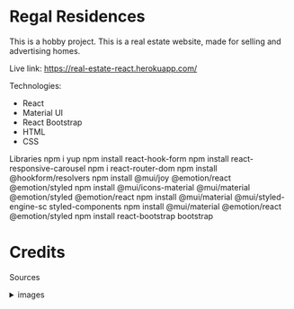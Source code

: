 # Regal Residences
This is a hobby project.
This is a real estate website, made for selling and advertising homes.


Live link: https://real-estate-react.herokuapp.com/   


Technologies: 

* React
* Material UI
* React Bootstrap
* HTML
* CSS


Libraries
npm i yup
npm install react-hook-form
npm install react-responsive-carousel
npm i react-router-dom
npm install @hookform/resolvers
npm install @mui/joy @emotion/react @emotion/styled
npm install @mui/icons-material @mui/material @emotion/styled @emotion/react
npm install @mui/material @mui/styled-engine-sc styled-components
npm install @mui/material @emotion/react @emotion/styled
npm install react-bootstrap bootstrap


# Credits
Sources
<details>
<summary>images</summary>
        home page hero
        Bild av Pixabay: https://www.pexels.com/sv-se/foto/stad-gryning-himmel-horisont-302769/

        featured home
        Bild av Francesco Ungaro: https://www.pexels.com/sv-se/foto/kreativ-byggnad-konstruktion-vagg-4322027/

        featured home
        Image by <a href="https://www.freepik.com/free-photo/analog-landscape-city-with-buildings_31261387.htm#&position=0&from_view=collections">Freepik</a>


        featured home
        Bild av Bianca: https://www.pexels.com/sv-se/foto/trappa-semester-blommor-hotell-1560065/


        featured home
        Bild av Nothing Ahead: https://www.pexels.com/sv-se/foto/stad-semester-hotell-byggnad-3460599/


        featured home
        <a href="https://www.freepik.com/free-ai-image/design-house-modern-villa-with-open-plan-living-private-bedroom-wing-large-terrace-with-privacy_43175006.htm#query=luxury%20homes&position=38&from_view=search&track=ais">Image by benzoix</a> on Freepik

        Bild av Gustavo Galeano Maz: https://www.pexels.com/sv-se/foto/lampor-trad-rum-korridor-13752246/

        Bild av Maria Orlova: https://www.pexels.com/sv-se/foto/natur-romantisk-sommar-hus-4913320/
        Image by <a href="https://www.freepik.com/free-photo/3d-room-interior-design-with_19924832.htm#query=pink%20homes&position=28&from_view=search&track=ais">Freepik</a>

        Bild av Bilal Mansuri: https://www.pexels.com/sv-se/foto/byggnad-hus-arkitektur-hem-13041126/

        Bild av Mo Eid: https://www.pexels.com/sv-se/foto/ljus-solnedgang-konst-lila-9829615/

        Image by <a href="https://www.freepik.com/free-photo/3d-room-interior-design_19924857.htm#query=pink%20homes&position=2&from_view=search&track=ais">Freepik</a>

        Image by <a href="https://www.freepik.com/free-photo/3d-room-interior-design-with-plants_19924861.htm#from_view=detail_serie">Freepik</a>

        <a href="https://www.freepik.com/free-ai-image/modern-living-room-design-with-blue-accents-generated-by-ai_41451649.htm#query=pink%20homes&position=33&from_view=search&track=ais">Image by vecstock</a> on Freepik

        <a href="https://www.freepik.com/free-photo/white-textile-classical-style-sofa-vintage-room-flowers-ob-painted-barrels_3337208.htm#query=pink%20homes&position=35&from_view=search&track=ais">Image by freepic.diller</a> on Freepik

        <a href="https://www.freepik.com/free-photo/blank-picture-frame-by-pink-velvet-armchair_18138417.htm#query=pink%20homes&position=16&from_view=search&track=ais">Image by rawpixel.com</a> on Freepik


        Image by <a href="https://www.freepik.com/free-photo/3d-room-interior-design-with-blue-motifs_19924829.htm#from_view=detail_serie">Freepik</a>

        <a href="https://www.freepik.com/free-photo/sofa-purple-living-room-with-copy-space_37273018.htm#query=pink%20homes&position=19&from_view=search&track=ais">Image by wuttichai1983</a> on Freepik


        guld
        #a38a67

        rosa about about image
        Bild av Mo Eid: https://www.pexels.com/sv-se/foto/hav-konst-vatten-gangvag-8832898/

        about hero
        Bild av Mo Eid: https://www.pexels.com/sv-se/foto/ljus-hav-gryning-landskap-10377281/

        amenities
        about image
        https://www.freepik.com/free-photo/modern-spacious-room-with-large-panoramic-window_13908610.htm


        amenities hero
        Bild av Mo Eid: https://www.pexels.com/sv-se/foto/ljus-gryning-landskap-solnedgang-9063025/


        amenities hero
        <a href="https://www.freepik.com/free-photo/modern-spacious-room-with-large-panoramic-window_13908610.htm#&position=24&from_view=collections">Image by serhii_bobyk</a> on Freepik

        pool
        <a href="https://www.freepik.com/free-photo/outdoor-swimming-pool-with-umbrella-chair-lounge-around-there-leisure-travel_4320922.htm#query=luxury%20POOL&position=20&from_view=search&track=ais">Image by lifeforstock</a> on Freepik

        gym
        Image by <a href="https://www.freepik.com/free-photo/gym-with-indoor-cycling-equipment_22632033.htm#query=gym&position=12&from_view=search&track=sph">Freepik</a>


        lounge
        https://www.freepik.com/free-photo/empty-flat-interrior-with-elements-decoration_10025717.htm#&position=18&from_view=collections

        amenities hero
        Bild av Mo Eid: https://www.pexels.com/sv-se/foto/ljus-gryning-landskap-solnedgang-9063025/

        contact hero
        Bild av Mo Eid: https://www.pexels.com/sv-se/foto/brygga-landskap-solnedgang-konst-9310623/

        location about
        Bild av Mo Eid: https://www.pexels.com/sv-se/foto/brygga-landskap-solnedgang-konst-9310623/

        location hero
        Bild av Quintin Gellar: https://www.pexels.com/sv-se/foto/stad-vatten-horisont-byggnader-313782/

        location map
        https://www.freepik.com/free-vector/streets-name-city-map-concept_5653187.htm

        location pink hero
        Bild av Mo Eid: https://www.pexels.com/sv-se/foto/hav-konst-vatten-gangvag-8832898/

        properties hero
        Bild av Mo Eid: https://www.pexels.com/sv-se/foto/ljus-gryning-solnedgang-semester-8657665/

        propertyDetails
        Bild av Mo Eid: https://www.pexels.com/sv-se/foto/ljus-gryning-landskap-solnedgang-9002742/

        Forest house Bild av Francesco Ungaro: https://www.pexels.com/sv-se/foto/kreativ-byggnad-konstruktion-vagg-4322027/


        Hero
        Bild av Pixabay: https://www.pexels.com/sv-se/foto/stad-gryning-himmel-horisont-302769/


      "https://www.freepik.com/free-photo/analog-landscape-city-with-buildings_31261387.htm",

      "https://www.freepik.com/free-photo/empty-flat-interrior-with-elements-decoration_10025717.htm",

      "https://www.freepik.com/free-photo/interior-modern-kitchen-minimalist-style_25773339.htm",

      "https://www.freepik.com/free-photo/modern-spacious-room-with-large-panoramic-window_13908610.htm",

      "https://www.freepik.com/free-photo/3d-rendering-loft-luxury-living-room-with-bookshelf_26833973.htm",

      "Bild av Bianca: https://www.pexels.com/sv-se/foto/trappa-semester-blommor-hotell-1560065/",

      "https://www.freepik.com/free-photo/modern-luxury-domestic-room-comfortable-relaxation-generative-ai_41074071.htm",

      "Bild av Jonathan Borba: https://www.pexels.com/sv-se/foto/arkitektur-lagenhet-modern-vardagsrum-9976126/",

      "https://www.freepik.com/free-photo/stylish-scandinavian-living-room-with-design-mint-sofa-furnitures-mock-up-poster-map-plants-eleg_38852631.htm",
  
      "https://www.freepik.com/free-photo/stylish-scandinavian-living-room-with-design-mint-sofa-furnitures-mock-up-poster-map-plants-eleg_38852655.htm",

      "Bild av Nothing Ahead: https://www.pexels.com/sv-se/foto/stad-semester-hotell-byggnad-3460599/",

      "https://www.freepik.com/free-photo/window-room-with-surreal-mystical-view_40572581.htm",

      "https://www.freepik.com/free-photo/white-textile-classical-style-sofa-vintage-room-flowers-ob-painted-barrels_3337208.htm",

      "https://www.freepik.com/free-photo/modern-living-room-design-with-blue-accents-generated-by-ai_41451649.htm",

      "https://www.freepik.com/free-photo/blank-picture-frame-by-pink-velvet-armchair_18138417.htm",

      "Bild av Nothing Ahead: https://www.pexels.com/sv-se/foto/stad-semester-hotell-byggnad-3460599/",

      "https://www.freepik.com/free-photo/modern-living-room-style_18946976.htm",

      "Bild av Jonathan Borba: https://www.pexels.com/sv-se/foto/arkitektur-lagenhet-modern-vardagsrum-9976126/",

      "https://www.freepik.com/free-photo/stylish-scandinavian-living-room-with-design-mint-sofa-furnitures-mock-up-poster-map-plants-eleg_38852631.htm",

      "https://www.freepik.com/free-photo/stylish-scandinavian-living-room-with-design-mint-sofa-furnitures-mock-up-poster-map-plants-eleg_38852655.htm",

      "https://www.freepik.com/free-photo/design-house-modern-villa-with-open-plan-living-private-bedroom-wing-large-terrace-with-privacy_43175006.htm",

      "https://www.freepik.com/free-photo/empty-flat-interrior-with-elements-decoration_10025717.htm",

      "https://www.freepik.com/free-photo/interior-modern-kitchen-minimalist-style_25773339.htm",

      "https://www.freepik.com/free-photo/modern-spacious-room-with-large-panoramic-window_13908610.htm",

      "https://www.freepik.com/free-photo/3d-rendering-loft-luxury-living-room-with-bookshelf_26833973.htm",

      "Bild av Gustavo Galeano Maz: https://www.pexels.com/sv-se/foto/lampor-trad-rum-korridor-13752246/",

      "https://www.freepik.com/free-photo/modern-luxury-domestic-room-comfortable-relaxation-generative-ai_41074071.htm",

      "https://www.freepik.com/free-photo/modern-living-room-style_18946976.htm",

      "https://www.freepik.com/free-photo/stylish-scandinavian-living-room-with-design-mint-sofa-furnitures-mock-up-poster-map-plants-eleg_38852631.htm",

      "https://www.freepik.com/free-photo/stylish-scandinavian-living-room-with-design-mint-sofa-furnitures-mock-up-poster-map-plants-eleg_38852655.htm",

      "Bild av Maria Orlova: https://www.pexels.com/sv-se/foto/natur-romantisk-sommar-hus-4913320/",

      "https://www.freepik.com/free-photo/3d-room-interior-design-with-plants_19924861.htm",

      "https://www.freepik.com/free-photo/3d-room-interior-design_19924857.htm",

      "https://www.freepik.com/free-photo/3d-room-interior-design-with-blue-motifs_19924829.htm",

      "https://www.freepik.com/free-photo/3d-room-interior-design-with_19924832.htm",


      "Bild av Bilal Mansuri: https://www.pexels.com/sv-se/foto/byggnad-hus-arkitektur-hem-13041126/",

      "https://www.freepik.com/free-photo/beautiful-interior-shot-modern-house-with-white-relaxing-walls-furniture-technology_8028428.htm",

      "Bild av Jonathan Borba: https://www.pexels.com/sv-se/foto/arkitektur-lagenhet-modern-vardagsrum-9976126/",

      "https://www.freepik.com/free-photo/stylish-scandinavian-living-room-with-design-mint-sofa-furnitures-mock-up-poster-map-plants-eleg_38852631.htm",

      "https://www.freepik.com/free-photo/stylish-scandinavian-living-room-with-design-mint-sofa-furnitures-mock-up-poster-map-plants-eleg_38852655.htm",

</details>
